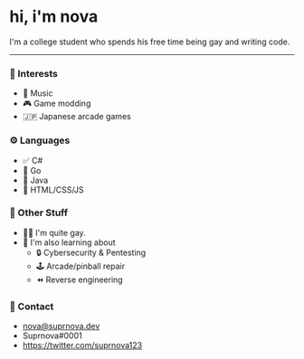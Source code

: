# hi, i'm nova

I'm a college student who spends his free time being gay and writing code.

---

### 🔭 Interests
- 🎵 Music
- 🎮 Game modding
- 🇯🇵 Japanese arcade games

### ⚙️ Languages
- ✅ C#
- 🔰 Go
- 🔰 Java
- 🔰 HTML/CSS/JS

### 💬 Other Stuff
- 🏳️‍🌈 I'm quite gay.
- 💭 I'm also learning about
  - 🔒 Cybersecurity & Pentesting
  - 🕹️ Arcade/pinball repair
  - ⏪ Reverse engineering

### 💌 Contact
- nova@suprnova.dev
- Suprnova#0001
- https://twitter.com/suprnova123

